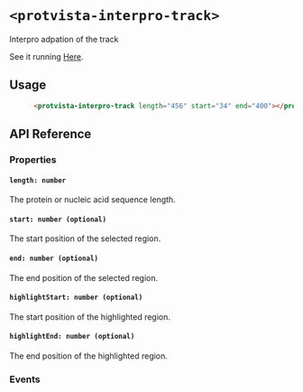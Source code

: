 # `<protvista-interpro-track>`
Interpro adpation of the track

See it running [Here](https://ebi-webcomponents.github.io/protvista-interpro-track/).


## Usage
```html
      <protvista-interpro-track length="456" start="34" end="400"></protvista-track>
```

## API Reference

### Properties
#### `length: number`
The protein or nucleic acid sequence length.

#### `start: number (optional)`
The start position of the selected region.

#### `end: number (optional)`
The end position of the selected region.

#### `highlightStart: number (optional)`
The start position of the highlighted region.

#### `highlightEnd: number (optional)`
The end position of the highlighted region.

### Events
